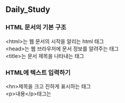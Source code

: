 ## Daily_Study

### HTML 문서의 기본 구조
 &lt;html&gt;는 웹 문서의 시작을 알리는 html 태그\
 &lt;head&gt;는 웹 브라우저에 문서 정보를 알려주는 태그\
 &lt;title&gt;는 문서 제목을 나타내는 태그
 
### HTML에 텍스트 입력하기
 &lt;hn&gt;제목을 크고 진하게 표시하는 태그\
 &lt;p&gt;내용&lt;/p&gt;태그는 
 
 
  
